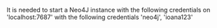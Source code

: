 It is needed to start a Neo4J instance with the following credentials on 'localhost:7687' with the following credentials 'neo4j', 'ioana123'
